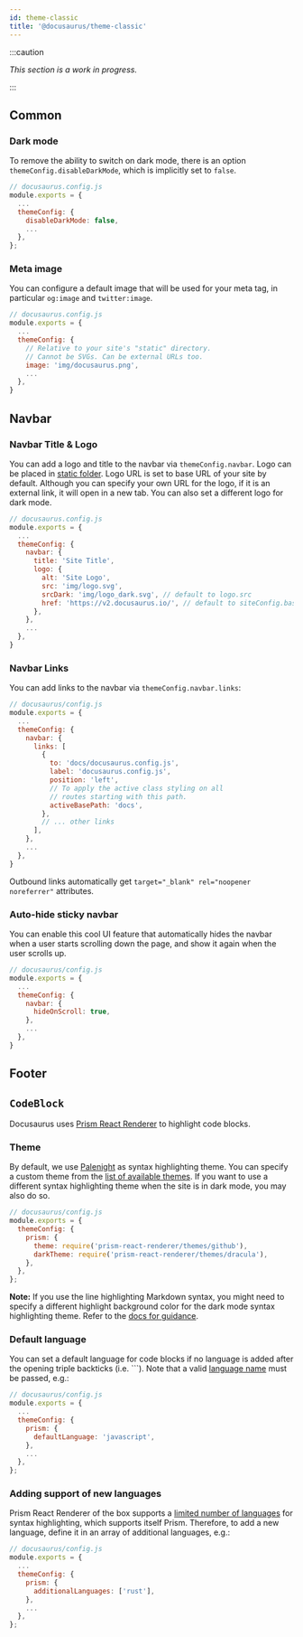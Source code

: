```yaml
---
id: theme-classic
title: '@docusaurus/theme-classic'
---
```


:::caution

_This section is a work in progress._

:::

## Common

### Dark mode

To remove the ability to switch on dark mode, there is an option `themeConfig.disableDarkMode`, which is implicitly set to `false`.

```js {5}
// docusaurus.config.js
module.exports = {
  ...
  themeConfig: {
    disableDarkMode: false,
    ...
  },
};
```

### Meta image

You can configure a default image that will be used for your meta tag, in particular `og:image` and `twitter:image`.

```js {5-7}
// docusaurus.config.js
module.exports = {
  ...
  themeConfig: {
    // Relative to your site's "static" directory.
    // Cannot be SVGs. Can be external URLs too.
    image: 'img/docusaurus.png',
    ...
  },
}
```

## Navbar

### Navbar Title & Logo

You can add a logo and title to the navbar via `themeConfig.navbar`. Logo can be placed in [static folder](static-assets.md). Logo URL is set to base URL of your site by default. Although you can specify your own URL for the logo, if it is an external link, it will open in a new tab. You can also set a different logo for dark mode.

```js {6-12}
// docusaurus.config.js
module.exports = {
  ...
  themeConfig: {
    navbar: {
      title: 'Site Title',
      logo: {
        alt: 'Site Logo',
        src: 'img/logo.svg',
        srcDark: 'img/logo_dark.svg', // default to logo.src
        href: 'https://v2.docusaurus.io/', // default to siteConfig.baseUrl
      },
    },
    ...
  },
}
```

### Navbar Links

You can add links to the navbar via `themeConfig.navbar.links`:

```js {6-16}
// docusaurus/config.js
module.exports = {
  ...
  themeConfig: {
    navbar: {
      links: [
        {
          to: 'docs/docusaurus.config.js',
          label: 'docusaurus.config.js',
          position: 'left',
          // To apply the active class styling on all
          // routes starting with this path.
          activeBasePath: 'docs',
        },
        // ... other links
      ],
    },
    ...
  },
}
```

Outbound links automatically get `target="_blank" rel="noopener noreferrer"` attributes.

### Auto-hide sticky navbar

You can enable this cool UI feature that automatically hides the navbar when a user starts scrolling down the page, and show it again when the user scrolls up.

```js {6}
// docusaurus/config.js
module.exports = {
  ...
  themeConfig: {
    navbar: {
      hideOnScroll: true,
    },
    ...
  },
}
```

## Footer

## `CodeBlock`

Docusaurus uses [Prism React Renderer](https://github.com/FormidableLabs/prism-react-renderer) to highlight code blocks.

### Theme

By default, we use [Palenight](https://github.com/FormidableLabs/prism-react-renderer/blob/master/src/themes/palenight.js) as syntax highlighting theme. You can specify a custom theme from the [list of available themes](https://github.com/FormidableLabs/prism-react-renderer/tree/master/src/themes). If you want to use a different syntax highlighting theme when the site is in dark mode, you may also do so.

```js {5,6}
// docusaurus/config.js
module.exports = {
  themeConfig: {
    prism: {
      theme: require('prism-react-renderer/themes/github'),
      darkTheme: require('prism-react-renderer/themes/dracula'),
    },
  },
};
```

**Note:** If you use the line highlighting Markdown syntax, you might need to specify a different highlight background color for the dark mode syntax highlighting theme. Refer to the [docs for guidance](markdown-features.mdx#line-highlighting).

### Default language

You can set a default language for code blocks if no language is added after the opening triple backticks (i.e. ```). Note that a valid [language name](https://prismjs.com/#supported-languages) must be passed, e.g.:

```js {6}
// docusaurus/config.js
module.exports = {
  ...
  themeConfig: {
    prism: {
      defaultLanguage: 'javascript',
    },
    ...
  },
};
```

### Adding support of new languages

Prism React Renderer of the box supports a [limited number of languages](https://github.com/FormidableLabs/prism-react-renderer/blob/master/src/vendor/prism/includeLangs.js) for syntax highlighting, which supports itself Prism. Therefore, to add a new language, define it in an array of additional languages, e.g.:

```js
// docusaurus/config.js
module.exports = {
  ...
  themeConfig: {
    prism: {
      additionalLanguages: ['rust'],
    },
    ...
  },
};
```
